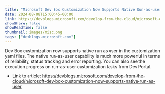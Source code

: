 ```yaml
---
title: "Microsoft Dev Box Customization Now Supports Native Run-as-user"
date: 2024-08-08T15:00:45+00:00
link: https://devblogs.microsoft.com/develop-from-the-cloud/microsoft-dev-box-customization-now-supports-native-run-as-user
showShare: false
showReadTime: false
thumbnail: images/misc.png
tags: ["devblogs.microsoft.com"]
---
```

Dev Box customization now supports native run as user in the customization yaml files. The native run-as-user capability is much more powerful in terms of reliability, status tracking and error reporting. You can also see the execution progress on run-as-user customization tasks from Dev Portal.

- Link to article: https://devblogs.microsoft.com/develop-from-the-cloud/microsoft-dev-box-customization-now-supports-native-run-as-user